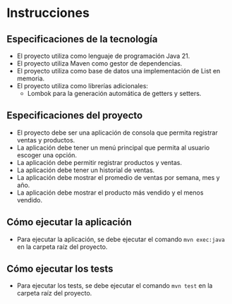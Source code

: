 # Instrucciones

## Especificaciones de la tecnología

* El proyecto utiliza como lenguaje de programación Java 21.
* El proyecto utiliza Maven como gestor de dependencias.
* El proyecto utiliza como base de datos una implementación de List en memoria.
* El proyecto utiliza como librerías adicionales:
	+ Lombok para la generación automática de getters y setters.


## Especificaciones del proyecto

* El proyecto debe ser una aplicación de consola que permita registrar ventas y productos.
* La aplicación debe tener un menú principal que permita al usuario escoger una opción.
* La aplicación debe permitir registrar productos y ventas.
* La aplicación debe tener un historial de ventas.
* La aplicación debe mostrar el promedio de ventas por semana, mes y año.
* La aplicación debe mostrar el producto más vendido y el menos vendido.

## Cómo ejecutar la aplicación

* Para ejecutar la aplicación, se debe ejecutar el comando `mvn exec:java` en la carpeta raíz del proyecto.

## Cómo ejecutar los tests

* Para ejecutar los tests, se debe ejecutar el comando `mvn test` en la carpeta raíz del proyecto.